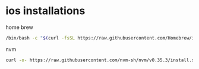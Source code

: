 # ios installations

home brew
```bash
/bin/bash -c "$(curl -fsSL https://raw.githubusercontent.com/Homebrew/install/master/install.sh)"
```

nvm
```bash
curl -o- https://raw.githubusercontent.com/nvm-sh/nvm/v0.35.3/install.sh | bash
```
